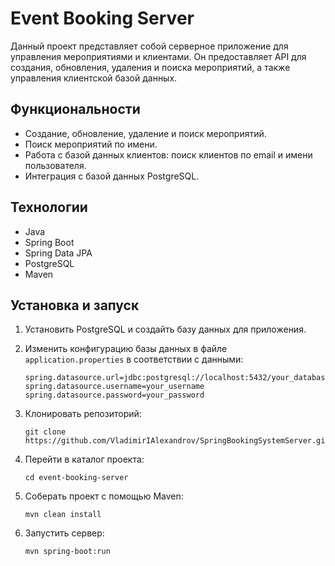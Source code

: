 # Event Booking Server

Данный проект представляет собой серверное приложение для управления мероприятиями и клиентами. Он предоставляет API для создания, обновления, удаления и поиска мероприятий, а также управления клиентской базой данных.

## Функциональности

- Создание, обновление, удаление и поиск мероприятий.
- Поиск мероприятий по имени.
- Работа с базой данных клиентов: поиск клиентов по email и имени пользователя.
- Интеграция с базой данных PostgreSQL.

## Технологии

- Java
- Spring Boot
- Spring Data JPA
- PostgreSQL
- Maven

## Установка и запуск

1. Установить PostgreSQL и создайть базу данных для приложения.
2. Изменить конфигурацию базы данных в файле `application.properties` в соответствии с данными:

    ```properties
    spring.datasource.url=jdbc:postgresql://localhost:5432/your_database_name
    spring.datasource.username=your_username
    spring.datasource.password=your_password
    ```

3. Клонировать репозиторий:

    ```
    git clone https://github.com/VladimirIAlexandrov/SpringBookingSystemServer.git
    ```

4. Перейти в каталог проекта:

    ```
    cd event-booking-server
    ```

5. Соберать проект с помощью Maven:

    ```
    mvn clean install
    ```

6. Запустить сервер:

    ```
    mvn spring-boot:run
    ```



